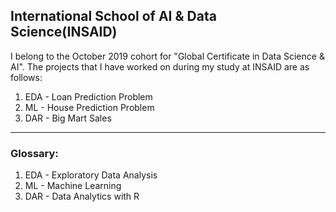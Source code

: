 International School of AI & Data Science(INSAID)
---
I belong to the October 2019 cohort for "Global Certificate in Data Science & AI". The projects that I have worked on during my study at INSAID are as follows:
1. EDA - Loan Prediction Problem 
2. ML - House Prediction Problem
3. DAR - Big Mart Sales
---
### Glossary:

1. EDA - Exploratory Data Analysis
2. ML - Machine Learning
3. DAR - Data Analytics with R
